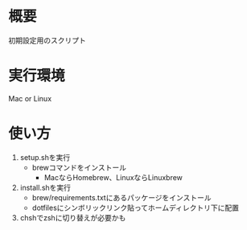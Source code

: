# 概要
初期設定用のスクリプト

# 実行環境
Mac or Linux

# 使い方
1. setup.shを実行
    - brewコマンドをインストール
        - MacならHomebrew、LinuxならLinuxbrew
2. install.shを実行
    - brew/requirements.txtにあるパッケージをインストール
    - dotfilesにシンボリックリンク貼ってホームディレクトリ下に配置
3. chshでzshに切り替えが必要かも
